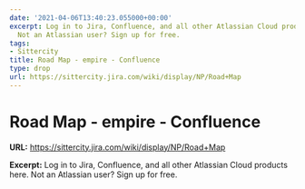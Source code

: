 ```yaml
---
date: '2021-04-06T13:40:23.055000+00:00'
excerpt: Log in to Jira, Confluence, and all other Atlassian Cloud products here.
  Not an Atlassian user? Sign up for free.
tags:
- Sittercity
title: Road Map - empire - Confluence
type: drop
url: https://sittercity.jira.com/wiki/display/NP/Road+Map
---
```


# Road Map - empire - Confluence

**URL:** https://sittercity.jira.com/wiki/display/NP/Road+Map

**Excerpt:** Log in to Jira, Confluence, and all other Atlassian Cloud products here. Not an Atlassian user? Sign up for free.
